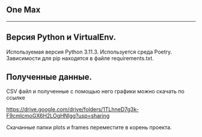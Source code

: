 ## One Max
____

## Версия Python и VirtualEnv.

Используемая версия Python 3.11.3. Используется среда Poetry. 
Зависимости для pip находятся в файле requirements.txt.

## Полученные данные.

CSV файл и полученные с помощью него графики можно скачать по ссылке 

https://drive.google.com/drive/folders/1TLhneD7g3k-F9cmlcmoGX6H2LOgHNlgg?usp=sharing

Скачанные папки plots и frames переместите в корень проекта.